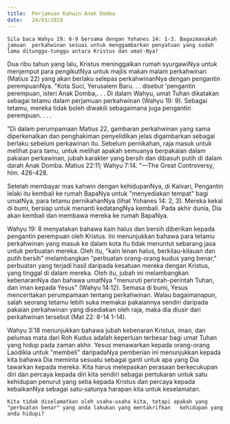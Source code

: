 ```yaml
---
title:  Perjamuan Kahwin Anak Domba
date:   24/03/2019
---
```


`Sila baca Wahyu 19: 6-9 bersama dengan Yohanes 14: 1-3. Bagaimanakah jamuan  perkahwinan sesuai untuk menggambarkan penyatuan yang sudah lama ditunggu-tunggu antara Kristus dan umat-Nya?`

Dua ribu tahun yang lalu, Kristus meninggalkan rumah syurgawiNya untuk menjemput para pengikutNya untuk majlis makan malam perkahwinan (Matius 22) yang akan berlaku selepas perkahwinanNya dengan pengantin perempuanNya. "Kota Suci, Yerusalem Baru. . . disebut 'pengantin perempuan, isteri Anak Domba,. . . Di dalam Wahyu, umat Tuhan dikatakan sebagai tetamu dalam perjamuan perkahwinan  (Wahyu 19: 9). Sebagai tetamu, mereka tidak boleh diwakili  sebagaimana juga pengantin perempuan. . . .

"Di dalam perumpamaan Matius 22, gambaran perkahwinan yang sama diperkenalkan dan penghakiman penyelidikan jelas digambarkan sebagai berlaku sebelum perkawinan itu. Sebelum pernikahan, raja masuk untuk melihat para tamu, untuk melihat apakah semuanya berpakaian dalam pakaian perkawinan, jubah karakter yang bersih dan dibasuh putih di dalam darah Anak Domba. Matius 22:11; Wahyu 7:14. "—The  Great Controversy, hlm. 426-428.

Setelah membayar mas kahwin dengan kehidupanNya, di Kalvari, Pengantin lelaki itu kembali ke rumah BapaNya untuk "menyediakan tempat" bagi umatNya, para tetamu pernikahanNya (lihat Yohanes 14: 2, 3). Mereka kekal di bumi, bersiap untuk menanti kedatangNya kembali. Pada akhir dunia, Dia akan kembali dan membawa mereka ke rumah BapaNya.

Wahyu 19: 8 menyatakan bahawa kain halus dan bersih diberikan kepada pengantin perempuan oleh Kristus. Ini menunjukkan bahawa para tetamu perkahwinan yang masuk ke dalam kota itu  tidak menuntut sebarang jasa untuk perbuatan mereka. Oleh itu, "kain lenan halus, berkilau-kilauan dan putih bersih" melambangkan "perbuatan orang-orang kudus yang benar,"  perbuatan yang terjadi hasil daripada kesatuan mereka dengan Kristus, yang tinggal di dalam mereka. Oleh itu, jubah ini melambangkan kebenaranNya dan bahawa umatNya "menuruti perintah-perintah Tuhan, dan iman kepada Yesus" (Wahyu 14:12). Semasa di bumi, Yesus menceritakan perumpamaan tentang perkahwinan. Walau bagaimanapun, salah seorang tetamu lebih suka memakai pakaiannya sendiri daripada pakaian perkahwinan yang disediakan oleh raja, maka dia diusir dari perkahwinan tersebut (Mat 22: 8-14 1-14).

Wahyu 3:18 menunjukkan bahawa jubah kebenaran Kristus, iman, dan pelumas mata dari Roh Kudus  adalah keperluan terbesar bagi umat Tuhan yang hidup pada zaman akhir.  Yesus menawarkan kepada orang-orang Laodikia untuk "membeli" daripadaNya pemberian ini menunjukkan kepada kita bahawa Dia meminta sesuatu sebagai ganti untuk apa yang Dia tawarkan kepada mereka. Kita harus melepaskan perasaan berkecukupan diri dan percaya kepada diri kita sendiri sebagai pertukaran untuk satu kehidupan penurut yang setia kepada Kristus dan percaya kepada kebaikanNya sebagai satu-satunya harapan kita untuk keselamatan.

`Kita tidak diselamatkan oleh usaha-usaha kita, tetapi apakah yang "perbuatan benar" yang anda lakukan yang mentakrifkan   kehidupan yang anda hidupi?`
